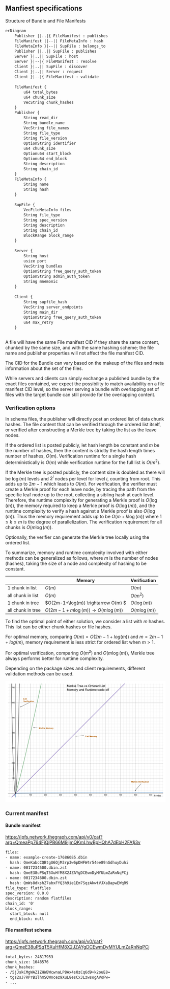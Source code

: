 ## Manfiest specifications

Structure of Bundle and File Manifests

```mermaid
erDiagram
    Publisher ||..|{ FileManifest : publishes
    FileManifest ||--|| FileMetaInfo : hash
    FileMetaInfo }|--|| SupFile : belongs_to
    Publisher ||..|| SupFile : publishes
    Server }|..|| SupFile : host
    Server }|--|{ FileManifest : resolve
    Client }|..|| SupFile : discover
    Client }|..|| Server : request
    Client }|--|{ FileManifest : validate

    FileManifest {
        u64 total_bytes
        u64 chunk_size
        VecString chunk_hashes
    }
    Publisher {
        String read_dir
        String bundle_name
        VecString file_names
        String file_type
        String file_version
        OptionString identifier
        u64 chunk_size
        Optionu64 start_block
        Optionu64 end_block
        String description
        String chain_id
    }
    FileMetaInfo {
        String name
        String hash
    }

    SupFile {
        VecFileMetaInfo files
        String file_type
        String spec_version
        String description
        String chain_id
        BlockRange block_range
    }

    Server {
        String host
        usize port
        VecString bundles
        OptionString free_query_auth_token
        OptionString admin_auth_token
        String mnemonic
    }

    Client {
        String supfile_hash
        VecString server_endpoints
        String main_dir
        OptionString free_query_auth_token
        u64 max_retry
    }
    
```

A file will have the same File manifest CID if they share the same content, chunked by the same size, and with the same hashing scheme; the file name and publisher properties will not affect the file manifest CID.

The CID for the Bundle can vary based on the makeup of the files and meta information about the set of the files. 

While servers and clients can simply exchange a published bundle by the exact files contained, we expect the possibility to match availability on a file manifest CID level, so the server serving a bundle with overlapping set of files with the target bundle can still provide for the overlapping content. 


### Verification options

In schema files, the publisher will directly post an ordered list of data chunk hashes. The file content that can be verified through the ordered list itself, or verified after constructing a 
Merkle tree by taking the list as the leave nodes. 

If the ordered list is posted publicly, let hash length be constant and $m$ be the number of hashes, then the content is strictly the hash length times number of hashes, $O(m)$. Verification runtime for a single hash deterministically is $O(m)$ while verification runtime for the full list is $O(m^2)$.

If the Merkle tree is posted publicly, the content size is doubled as there will be $\log(m)$ levels and $2^i$ nodes per level for level $i$, counting from root. This adds up to $2m-1$ which leads to $O(m)$. For verification, the verifier must create a Merkle proof for each leave node, by tracing the path from the specific leaf node up to the root, collecting a sibling hash at each level. Therefore, the runtime complexity for generating a Merkle proof is $O(\log(m))$, the memory required to keep a Merkle proof is $O(\log(m))$, and the runtime complexity to verify a hash against a Merkle proof is also $O(\log(m))$. Thus the memory requirement adds up to be $O(m + k\log(m))$ where $1\leq k\leq m$ is the degree of parallelization. The verification requirement for all chunks is $O(m\log(m))$.

Optionally, the verifier can generate the Merkle tree locally using the ordered list.

To summarize, memory and runtime complexity involved with either methods can be generalized as follows, where $m$ is the number of nodes (hashes), taking the size of a node and complexity of hashing to be constant.

| | Memory | Verification |
| --- | --- | --- |
| 1 chunk in list | $O(m)$ | $O(m)$ | 
| all chunk in list | $O(m)$ | $O(m^2)$ | 
| 1 chunk in tree | $O(2m-1+\log(m)) \rightarrow O(m) $ | $O(\log(m))$ | 
| all chunk in tree | $O(2m-1+m\log(m)) \rightarrow O(m\log(m))$ | $O(m\log(m))$ | 


To find the optimal point of either solution, we consider a list with $m$ hashes. This list can be either chunk hashes or file hashes.

For optimal memory, comparing $O(m)=O(2m-1+log(m))$ and $m=2m-1+log(m)$, memory requirement is less strict for ordered list when $m> 1$.

For optimal verification, comparing $O(m^2)$ and $O(m\log(m))$, Merkle tree always performs better for runtime complexity. 

Depending on the package sizes and client requirements, different validation methods can be used.

![Diagram](./verification-tradeoffs.png)

### Current manifest

#### Bundle manifest

https://ipfs.network.thegraph.com/api/v0/cat?arg=QmeaPp764FjQjPB66M9ijmQKmLhwBpHQhA7dEbH2FA1j3v
```
files:
- name: example-create-17686085.dbin
  hash: QmeKabcCQBtgU6QjM3rp3w6pDHFW4r54ee89nGdhuyDuhi
- name: 0017234500.dbin.zst
  hash: QmeE38uPSqT5XuHfM8X2JZAYgDCEwmDyMYULmZaRnNqPCj
- name: 0017234600.dbin.zst
  hash: QmWs8dkshZ7abxFYQ3h9ie1Em7SqzAkwtVJXaBapwEWqR9
file_type: flatfiles
spec_version: 0.0.0
description: random flatfiles
chain_id: '0'
block_range:
  start_block: null
  end_block: null
```

#### File manifest schema

https://ipfs.network.thegraph.com/api/v0/cat?arg=QmeE38uPSqT5XuHfM8X2JZAYgDCEwmDyMYULmZaRnNqPCj
```
total_bytes: 24817953
chunk_size: 1048576
chunk_hashes:
- /5jJskCMgWAZIZHWBWcwnaLP8Ax4sOzCq6d9+k2ouE8=
- tgs2sJ7RPrB1lhmSQWncez9XuL8esCxJLzwsogAVoPw=
- ...
```
